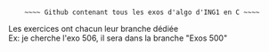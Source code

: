 #

        ~~~~ Github contenant tous les exos d'algo d'ING1 en C ~~~~

Les exercices ont chacun leur branche dédiée  
    Ex: je cherche l'exo 506, il sera dans la branche "Exos 500"

